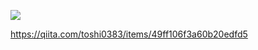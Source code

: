 ![](https://camo.qiitausercontent.com/cabca6a2b039fe866a01fbd0983e55fb1280fda1/68747470733a2f2f71696974612d696d6167652d73746f72652e73332e61702d6e6f727468656173742d312e616d617a6f6e6177732e636f6d2f302f33353030382f66303638343932342d376336342d643339632d333638612d6262353636653232623933642e676966)

https://qiita.com/toshi0383/items/49ff106f3a60b20edfd5
